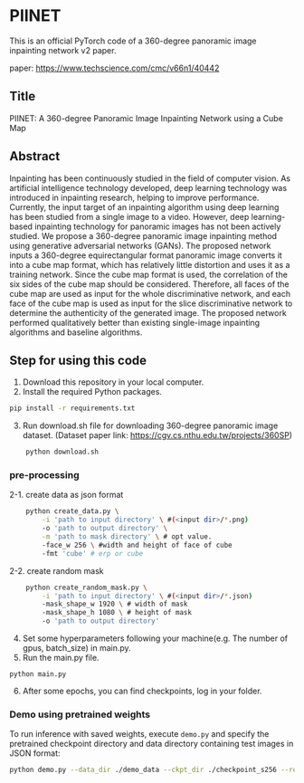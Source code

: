 # PIINET
This is an official PyTorch code of a 360-degree panoramic image inpainting network v2 paper.

paper: https://www.techscience.com/cmc/v66n1/40442

## Title
PIINET: A 360-degree Panoramic Image Inpainting Network using a Cube Map

## Abstract
Inpainting has been continuously studied in the field of computer vision. As artificial intelligence technology developed, deep learning technology was introduced in inpainting research, helping to improve performance. Currently, the input target of an inpainting algorithm using deep learning has been studied from a single image to a video. However, deep learning-based inpainting technology for panoramic images has not been actively studied. We propose a 360-degree panoramic image inpainting method using generative adversarial networks (GANs). The proposed network inputs a 360-degree equirectangular format panoramic image converts it into a cube map format, which has relatively little distortion and uses it as a training network. Since the cube map format is used, the correlation of the six sides of the cube map should be considered. Therefore, all faces of the cube map are used as input for the whole discriminative network, and each face of the cube map is used as input for the slice discriminative network to determine the authenticity of the generated image. The proposed network performed qualitatively better than existing single-image inpainting algorithms and baseline algorithms.

## Step for using this code
1. Download this repository in your local computer.
2. Install the required Python packages.
```bash
pip install -r requirements.txt
```
3. Run download.sh file for downloading 360-degree panoramic image dataset. (Dataset paper link: https://cgv.cs.nthu.edu.tw/projects/360SP)
```bash
    python download.sh
```
### pre-processing
2-1. create data as json format
```bash
    python create_data.py \
        -i 'path to input directory' \ #(<input dir>/*.png)
        -o 'path to output directory' \
        -m 'path to mask directory' \ # opt value.
        -face_w 256 \ #width and height of face of cube
        -fmt 'cube' # erp or cube
```
2-2. create random mask
```bash
    python create_random_mask.py \
        -i 'path to input directory' \ #(<input dir>/*.json)
        -mask_shape_w 1920 \ # width of mask
        -mask_shape_h 1080 \ # height of mask
        -o 'path to output directory'
```
4. Set some hyperparameters following your machine(e.g. The number of gpus, batch_size) in main.py.
5. Run the main.py file.
```
python main.py
```
6. After some epochs, you can find checkpoints, log in your folder.

### Demo using pretrained weights

To run inference with saved weights, execute `demo.py` and specify the
pretrained checkpoint directory and data directory containing test images
in JSON format:

```bash
python demo.py --data_dir ./demo_data --ckpt_dir ./checkpoint_s256 --result_dir ./demo_result
```
